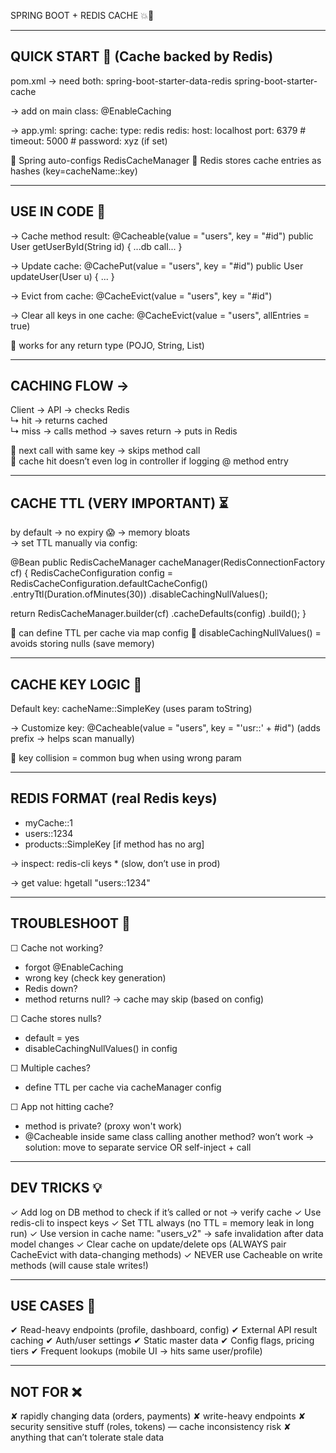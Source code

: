 SPRING BOOT + REDIS CACHE 💥🧠

---------------------------------------------------
QUICK START 🏁 (Cache backed by Redis)
---------------------------------------------------
pom.xml → need both:
  spring-boot-starter-data-redis
  spring-boot-starter-cache

→ add on main class:
  @EnableCaching

→ app.yml:
spring:
  cache:
    type: redis
  redis:
    host: localhost
    port: 6379
    # timeout: 5000
    # password: xyz (if set)

🧠 Spring auto-configs RedisCacheManager
🧠 Redis stores cache entries as hashes (key=cacheName::key)

---------------------------------------------------
USE IN CODE 🧪
---------------------------------------------------
→ Cache method result:
  @Cacheable(value = "users", key = "#id")
  public User getUserById(String id) {
     ...db call...
  }

→ Update cache:
  @CachePut(value = "users", key = "#id")
  public User updateUser(User u) { ... }

→ Evict from cache:
  @CacheEvict(value = "users", key = "#id")

→ Clear all keys in one cache:
  @CacheEvict(value = "users", allEntries = true)

🧠 works for any return type (POJO, String, List)

---------------------------------------------------
CACHING FLOW →
---------------------------------------------------
Client → API → checks Redis  
    ↳ hit → returns cached  
    ↳ miss → calls method → saves return → puts in Redis  

🧠 next call with same key → skips method call  
🧠 cache hit doesn’t even log in controller if logging @ method entry

---------------------------------------------------
CACHE TTL (VERY IMPORTANT) ⏳
---------------------------------------------------
by default → no expiry 😱 → memory bloats  
→ set TTL manually via config:

@Bean
public RedisCacheManager cacheManager(RedisConnectionFactory cf) {
  RedisCacheConfiguration config = RedisCacheConfiguration.defaultCacheConfig()
     .entryTtl(Duration.ofMinutes(30))
     .disableCachingNullValues();

  return RedisCacheManager.builder(cf)
     .cacheDefaults(config)
     .build();
}

🧠 can define TTL per cache via map config
🧠 disableCachingNullValues() = avoids storing nulls (save memory)

---------------------------------------------------
CACHE KEY LOGIC 🧠
---------------------------------------------------
Default key:
  cacheName::SimpleKey (uses param toString)

→ Customize key:
  @Cacheable(value = "users", key = "'usr::' + #id")
  (adds prefix → helps scan manually)

🧠 key collision = common bug when using wrong param

---------------------------------------------------
REDIS FORMAT (real Redis keys)
---------------------------------------------------
- myCache::1
- users::1234
- products::SimpleKey [if method has no arg]

→ inspect:
  redis-cli
  keys *  (slow, don’t use in prod)

→ get value:
  hgetall "users::1234"

---------------------------------------------------
TROUBLESHOOT 🔧
---------------------------------------------------
☐ Cache not working?
  - forgot @EnableCaching
  - wrong key (check key generation)
  - Redis down?
  - method returns null? → cache may skip (based on config)

☐ Cache stores nulls?
  - default = yes
  - disableCachingNullValues() in config

☐ Multiple caches?
  - define TTL per cache via cacheManager config

☐ App not hitting cache?
  - method is private? (proxy won't work)
  - @Cacheable inside same class calling another method? won’t work
      → solution: move to separate service OR self-inject + call

---------------------------------------------------
DEV TRICKS 💡
---------------------------------------------------
✓ Add log on DB method to check if it’s called or not → verify cache
✓ Use redis-cli to inspect keys
✓ Set TTL always (no TTL = memory leak in long run)
✓ Use version in cache name: "users_v2" → safe invalidation after data model changes
✓ Clear cache on update/delete ops (ALWAYS pair CacheEvict with data-changing methods)
✓ NEVER use Cacheable on write methods (will cause stale writes!)

---------------------------------------------------
USE CASES 🎯
---------------------------------------------------
✔ Read-heavy endpoints (profile, dashboard, config)
✔ External API result caching
✔ Auth/user settings
✔ Static master data
✔ Config flags, pricing tiers
✔ Frequent lookups (mobile UI → hits same user/profile)

---------------------------------------------------
NOT FOR ❌
---------------------------------------------------
✘ rapidly changing data (orders, payments)
✘ write-heavy endpoints
✘ security sensitive stuff (roles, tokens) — cache inconsistency risk
✘ anything that can’t tolerate stale data

